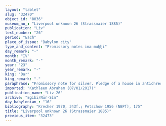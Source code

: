 ```yaml
---
layout: "tablet"
slug: "32470"
object_id: "8036"
museum_no_: "Liverpool unknown 26 (Strassmaier 1885)"
publication: "Liv"
text_number: "26"
period: "Each"
place_of_issue: "Babylon city"
type_and_content: "Promissory notes ina muẖẖi"
day_remark: "-"
month: "IV"
month_remark: "-"
year: "23"
year_remark: "-"
king: "Dar"
king_remark: "-"
paraphrase: "Promissory note for silver. Pledge of a house in antichresis<br /> <strong>B</strong> owes 1 5/6 mina of medium quality silver, of which one-eighth is alloy to <strong>A</strong> and pledges his house in antichresis. Witnesses.<br /> <br /> <strong>A</strong> = Kubbuttu/Silīm-Bēl//Bēl-eṭēru; <strong>B</strong> = Marduk-nāṣir-apli/Itti-Marduk-balāṭu//Egibi"
imported: "Kathleen Abraham (07/01/2017)"
publication_name: "Liv 26"
archive: "Egibi/Nūr-Sîn"
day_babylonian_: "16"
bibliography: "Krecher 1970, 343f.; Petschow 1956 (NBPf), 175"
title: "Liverpool unknown 26 (Strassmaier 1885)"
previous_item: "32473"
---
```

